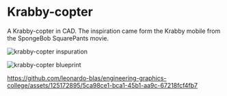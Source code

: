 # Krabby-copter
A Krabby-copter in CAD. The inspiration came form the Krabby mobile from the SpongeBob SquarePants movie.

![krabby-copter inspuration](https://github.com/leonardo-blas/engineering-graphics-college/assets/125172895/a9f81d53-4601-475a-aca7-dd0b6e960257)

![krabby-copter blueprint](https://github.com/leonardo-blas/engineering-graphics-college/assets/125172895/d867ad62-0e0c-4f34-86a8-1d9232686129)

https://github.com/leonardo-blas/engineering-graphics-college/assets/125172895/5ca98ce1-bca1-45b1-aa9c-67218fcf4fb7
